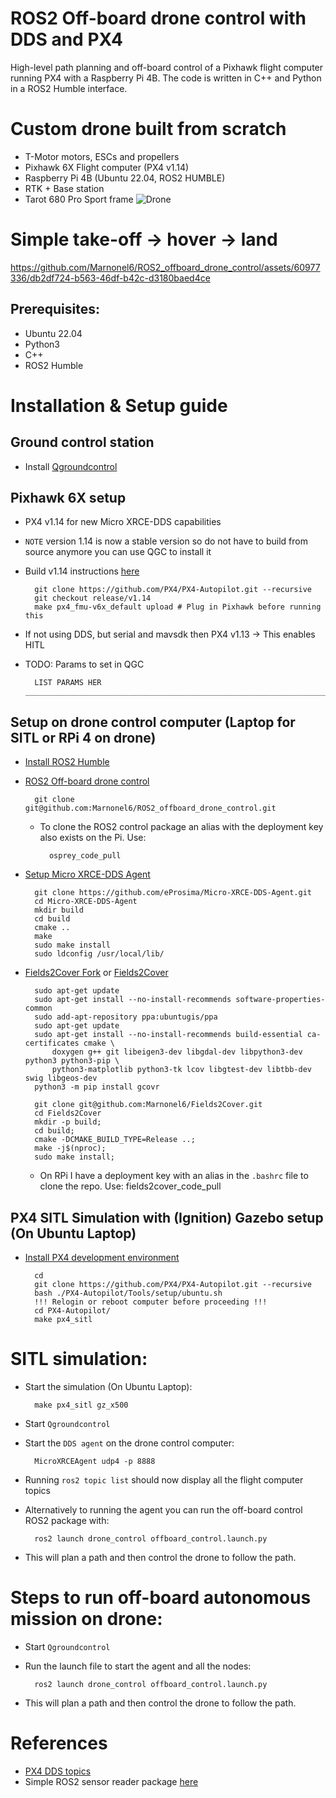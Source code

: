 # ROS2 Off-board drone control with DDS and PX4

High-level path planning and off-board control of a Pixhawk flight computer running PX4 with a 
Raspberry Pi 4B. The code is written in C++ and Python in a ROS2 Humble interface.

# Custom drone built from scratch
- T-Motor motors, ESCs and propellers
- Pixhawk 6X Flight computer (PX4 v1.14)
- Raspberry Pi 4B (Ubuntu 22.04, ROS2 HUMBLE)
- RTK + Base station
- Tarot 680 Pro Sport frame
![Drone](https://github.com/Marnonel6/ROS2_offboard_drone_control/assets/60977336/07003c7a-164e-4a16-8a9a-659559e5334d)


# Simple take-off -> hover -> land
https://github.com/Marnonel6/ROS2_offboard_drone_control/assets/60977336/db2df724-b563-46df-b42c-d3180baed4ce

## Prerequisites:
- Ubuntu 22.04
- Python3
- C++
- ROS2 Humble

# Installation & Setup guide

## Ground control station
- Install [Qgroundcontrol](https://docs.qgroundcontrol.com/master/en/getting_started/download_and_install.html#ubuntu)

## Pixhawk 6X setup
- PX4 v1.14 for new Micro XRCE-DDS capabilities
- `NOTE` version 1.14 is now a stable version so do not have to build from source anymore you can
use QGC to install it
- Build v1.14 instructions [here](https://docs.px4.io/main/en/dev_setup/building_px4.html)

        git clone https://github.com/PX4/PX4-Autopilot.git --recursive
        git checkout release/v1.14
        make px4_fmu-v6x_default upload # Plug in Pixhawk before running this

- If not using DDS, but serial and mavsdk then PX4 v1.13 -> This enables HITL
- TODO: Params to set in QGC

        LIST PARAMS HER __________________________________________________________________________________________________________________________________

## Setup on drone control computer (Laptop for SITL or RPi 4 on drone)
- [Install ROS2 Humble](https://docs.px4.io/main/en/ros/ros2_comm.html#install-ros-2)
- [ROS2 Off-board drone control](https://github.com/Marnonel6/ROS2_offboard_drone_control)

        git clone git@github.com:Marnonel6/ROS2_offboard_drone_control.git

    - To clone the ROS2 control package an alias with the deployment key also exists on the Pi. Use:

            osprey_code_pull
- [Setup Micro XRCE-DDS Agent](https://docs.px4.io/main/en/ros/ros2_comm.html#setup-the-agent)

        git clone https://github.com/eProsima/Micro-XRCE-DDS-Agent.git
        cd Micro-XRCE-DDS-Agent
        mkdir build
        cd build
        cmake ..
        make
        sudo make install
        sudo ldconfig /usr/local/lib/
- [Fields2Cover Fork](https://github.com/Marnonel6/Fields2Cover) or [Fields2Cover](https://github.com/Fields2Cover/Fields2Cover)

        sudo apt-get update
        sudo apt-get install --no-install-recommends software-properties-common
        sudo add-apt-repository ppa:ubuntugis/ppa
        sudo apt-get update
        sudo apt-get install --no-install-recommends build-essential ca-certificates cmake \
            doxygen g++ git libeigen3-dev libgdal-dev libpython3-dev python3 python3-pip \
            python3-matplotlib python3-tk lcov libgtest-dev libtbb-dev swig libgeos-dev
        python3 -m pip install gcovr

        git clone git@github.com:Marnonel6/Fields2Cover.git
        cd Fields2Cover
        mkdir -p build;
        cd build;
        cmake -DCMAKE_BUILD_TYPE=Release ..;
        make -j$(nproc);
        sudo make install;

    - On RPi I have a deployment key with an alias in the `.bashrc` file to clone the repo. Use:
            fields2cover_code_pull

## PX4 SITL Simulation with (Ignition) Gazebo setup (On Ubuntu Laptop)
- [Install PX4 development environment](https://docs.px4.io/main/en/ros/ros2_comm.html#install-px4)

        cd
        git clone https://github.com/PX4/PX4-Autopilot.git --recursive
        bash ./PX4-Autopilot/Tools/setup/ubuntu.sh
        !!! Relogin or reboot computer before proceeding !!!
        cd PX4-Autopilot/
        make px4_sitl

# SITL simulation:
- Start the simulation (On Ubuntu Laptop):

        make px4_sitl gz_x500

- Start `Qgroundcontrol`
- Start the `DDS agent` on the drone control computer:

        MicroXRCEAgent udp4 -p 8888
- Running `ros2 topic list` should now display all the flight computer topics
- Alternatively to running the agent you can run the off-board control ROS2 package with:

        ros2 launch drone_control offboard_control.launch.py 

- This will plan a path and then control the drone to follow the path.

# Steps to run off-board autonomous mission on drone:
- Start `Qgroundcontrol`
- Run the launch file to start the agent and all the nodes:

        ros2 launch drone_control offboard_control.launch.py 

- This will plan a path and then control the drone to follow the path.

# References
- [PX4 DDS topics](https://github.com/PX4/PX4-Autopilot/blob/main/src/modules/uxrce_dds_client/dds_topics.yaml)
- Simple ROS2 sensor reader package [here](https://docs.px4.io/main/en/ros/ros2_comm.html#build-ros-2-workspace)
